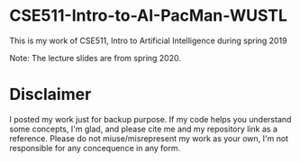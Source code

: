 # CSE511-Intro-to-AI-PacMan-WUSTL

This is my work of CSE511, Intro to Artificial Intelligence during spring 2019

Note: The lecture slides are from spring 2020.

# Disclaimer

I posted my work just for backup purpose. If my code helps you understand some concepts, I'm glad, and please cite me and my repository link as a reference.
Please do not miuse/misrepresent my work as your own, I'm not responsible for any concequence in any form.
